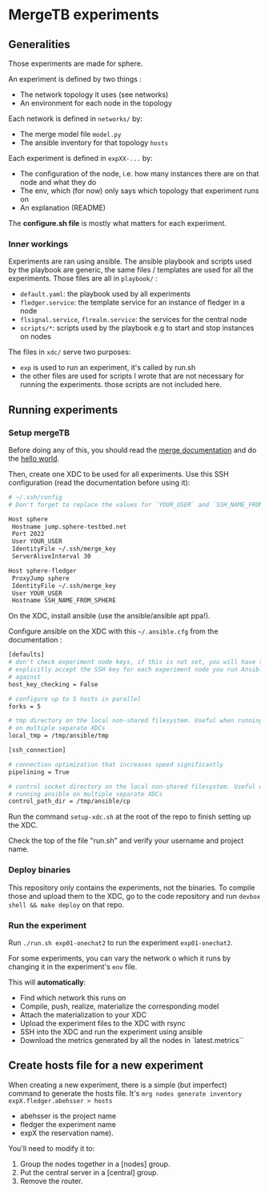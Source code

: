 # MergeTB experiments

## Generalities

Those experiments are made for sphere.

An experiment is defined by two things :

- The network topology it uses (see networks)
- An environment for each node in the topology

Each network is defined in `networks/` by:

- The merge model file `model.py`
- The ansible inventory for that topology `hosts`

Each experiment is defined in `expXX-...` by:

- The configuration of the node, i.e. how many instances there are on that node and what they do
- The env, which (for now) only says which topology that experiment runs on
- An explanation (README)

The **configure.sh file** is mostly what matters for each experiment.

### Inner workings

Experiments are ran using ansible.
The ansible playbook and scripts used by the playbook are generic,
the same files / templates are used for all the experiments.
Those files are all in `playbook/` :

- `default.yaml`: the playbook used by all experiments
- `fledger.service`: the template service for an instance of fledger in a node
- `flsignal.service`, `flrealm.service`: the services for the central node
- `scripts/*`: scripts used by the playbook e.g to start and stop instances on nodes

The files in `xdc/` serve two purposes:

- `exp` is used to run an experiment, it's called by run.sh
- the other files are used for scripts I wrote that are not necessary for running the experiments.
  those scripts are not included here.

## Running experiments

### Setup mergeTB

Before doing any of this, you should read the
[merge documentation](https://mergetb.gitlab.io/testbeds/sphere/sphere-docs/docs/experimentation/) and do the
[hello world](https://mergetb.gitlab.io/testbeds/sphere/sphere-docs/docs/experimentation/hello-world/).

Then, create one XDC to be used for all experiments.
Use this SSH configuration (read the documentation before using it):

```bash
# ~/.ssh/config
# Don't forget to replace the values for `YOUR_USER` and `SSH_NAME_FROM_SPHERE`.

Host sphere
 Hostname jump.sphere-testbed.net
 Port 2022
 User YOUR_USER
 IdentityFile ~/.ssh/merge_key
 ServerAliveInterval 30

Host sphere-fledger
 ProxyJump sphere
 IdentityFile ~/.ssh/merge_key
 User YOUR_USER
 Hostname SSH_NAME_FROM_SPHERE
```

On the XDC, install ansible (use the ansible/ansible apt ppa!).

Configure ansible on the XDC with this `~/.ansible.cfg` from the documentation :

```bash
[defaults]
# don't check experiment node keys, if this is not set, you will have to
# explicitly accept the SSH key for each experiment node you run Ansible
# against
host_key_checking = False

# configure up to 5 hosts in parallel
forks = 5

# tmp directory on the local non-shared filesystem. Useful when running ansible
# on multiple separate XDCs
local_tmp = /tmp/ansible/tmp

[ssh_connection]

# connection optimization that increases speed significantly
pipelining = True

# control socket directory on the local non-shared filesystem. Useful when
# running ansible on multiple separate XDCs
control_path_dir = /tmp/ansible/cp
```

Run the command `setup-xdc.sh` at the root of the repo to finish setting up the XDC.

Check the top of the file "run.sh" and verify your username and project name.

### Deploy binaries

This repository only contains the experiments, not the binaries.
To compile those and upload them to the XDC, go to the code repository and run `devbox shell && make deploy` on that repo.

### Run the experiment

Run `./run.sh exp01-onechat2` to run the experiment `exp01-onechat2`.

For some experiments, you can vary the network o which it runs by changing it in the experiment's `env` file.

This will **automatically**:

- Find which network this runs on
- Compile, push, realize, materialize the corresponding model
- Attach the materialization to your XDC
- Upload the experiment files to the XDC with rsync
- SSH into the XDC and run the experiment using ansible
- Download the metrics generated by all the nodes in `latest.metrics``

## Create hosts file for a new experiment

When creating a new experiment, there is a simple (but imperfect) command to generate the hosts file.
It's `mrg nodes generate inventory expX.fledger.abehsser > hosts`

- abehsser is the project name
- fledger the experiment name
- expX the reservation name).

You'll need to modify it to:

1. Group the nodes together in a \[nodes\] group.
2. Put the central server  in a \[central\] group.
3. Remove the router.
